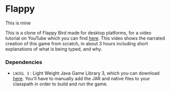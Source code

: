 # Flappy
This is mine

This is a clone of Flappy Bird made for desktop platforms, for a video tutorial on YouTube which you can find [here](http://youtu.be/527bR2JHSR0). This video shows the narrated creation of this game from scratch, in about 3 hours including short explanations of what is being typed, and why.

### Dependencies
* `LWJGL 3` : Light Weight Java Game Library 3, which you can download [here](http://www.lwjgl.org/download). You'll have to manually add the JAR and native files to your classpath in order to build and run the game.